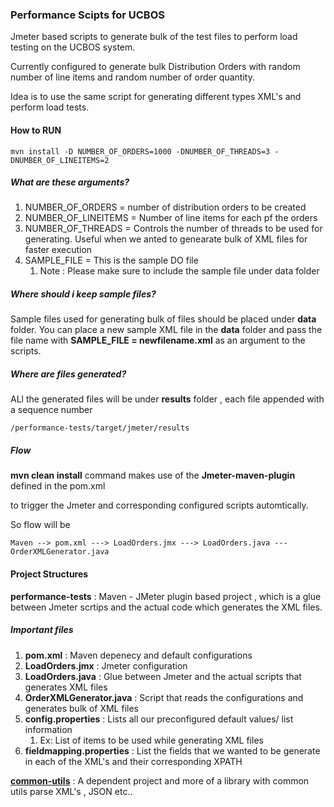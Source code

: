 ### Performance Scipts for UCBOS

Jmeter based scripts to generate bulk of the test files to perform load testing on the UCBOS system.

Currently configured to generate bulk  Distribution Orders with random number of line items and random number of order quantity.

Idea is to use the same script for generating different types XML's and perform load tests.


#### How to RUN

```mvn install -D NUMBER_OF_ORDERS=1000 -DNUMBER_OF_THREADS=3 -DNUMBER_OF_LINEITEMS=2```

##### What are these arguments?

1. NUMBER_OF_ORDERS = number of distribution orders to be created
1. NUMBER_OF_LINEITEMS = Number of line items for each pf the orders
1. NUMBER_OF_THREADS = Controls the number of threads to be used for generating. Useful when we anted to genearate bulk of XML files for faster execution
2. SAMPLE_FILE = This is the sample DO file 
   1. Note : Please make sure to include the sample file under data folder

##### Where should i keep sample files?

Sample files used for generating bulk of files should be placed under **data** folder.
You can place a new sample XML file in the **data** folder and pass the file name with **SAMPLE_FILE = newfilename.xml** as an argument to the scripts.


##### Where are files generated?
ALl the generated files will be under **results** folder , each file appended with a sequence number
```
/performance-tests/target/jmeter/results
```


##### Flow

**mvn clean install** command makes use of the **Jmeter-maven-plugin** defined in the pom.xml

to trigger the Jmeter and corresponding configured scripts automtically.

So flow will be

```
Maven --> pom.xml ---> LoadOrders.jmx ---> LoadOrders.java ---OrderXMLGenerator.java

```

#### Project Structures


**performance-tests** : Maven - JMeter plugin based project , which is a glue between Jmeter scrtips and the actual code which generates the XML files.
 
 ##### Important files 

1. **pom.xml** : Maven depenecy and default configurations
2. **LoadOrders.jmx** : Jmeter configuration
3. **LoadOrders.java** : Glue between Jmeter and the actual scripts that generates XML files
4.  **OrderXMLGenerator.java** : Script that reads the configurations and generates bulk of XML files
5.  **config.properties** : Lists all our preconfigured default values/ list information 
    1. Ex: List of items to be used while generating XML files
6. **fieldmapping.properties** : List the fields that we wanted to be generate in each of the XML's and their corresponding XPATH



**[common-utils](https://github.com/sdontireddy/common-utils)** : A dependent project and more of a library with common utils parse XML's , JSON etc..


